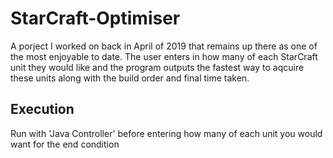 # StarCraft-Optimiser
A porject I worked on back in April of 2019 that remains up there as one of the most enjoyable to date. The user enters in how many of each StarCraft unit they would like and the program outputs the fastest way to aqcuire these units along with the build order and final time taken.

## Execution
Run with 'Java Controller' before entering how many of each unit you would want for the end condition
